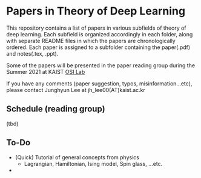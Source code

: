 # Papers in Theory of Deep Learning

This repository contains a list of papers in various subfields of theory of deep learning. Each subfield is organized accordingly in each folder, along with separate README files in which the papers are chronologically ordered. Each paper is assigned to a subfolder containing the paper(.pdf) and notes(.tex, .ppt).

Some of the papers will be presented in the paper reading group during the Summer 2021 at KAIST [OSI Lab](http://osi.kaist.ac.kr/)



If you have any comments (paper suggestion, typos, misinformation...etc), please contact Junghyun Lee at jh_lee00(AT)kaist.ac.kr



## Schedule (reading group)

(tbd)

## To-Do

- (Quick) Tutorial of general concepts from physics
  - Lagrangian, Hamiltonian, Ising model, Spin glass, ...etc.
- 

